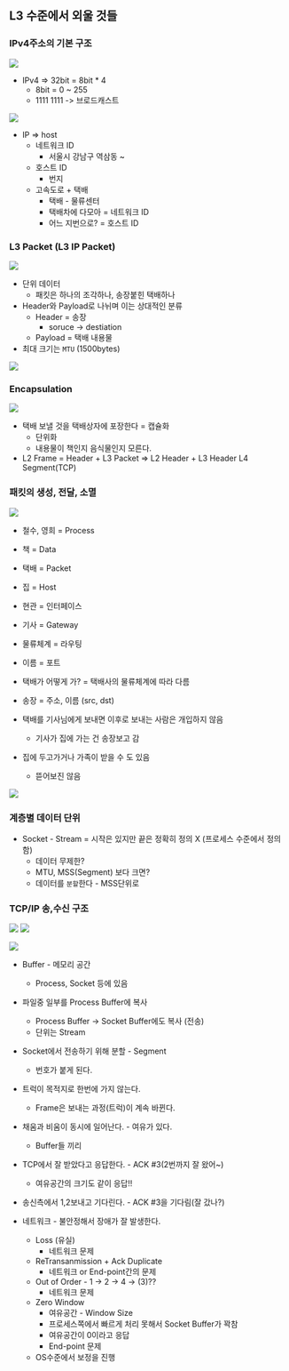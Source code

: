 ## L3 수준에서 외울 것들 

### IPv4주소의 기본 구조 
![](img/2023-06-03-08-44-36.png)
  - IPv4 => 32bit = 8bit * 4 
    - 8bit = 0 ~ 255 
    - 1111 1111 -> 브로드캐스트 

![](img/2023-06-03-08-52-22.png)
- IP => host 
  - 네트워크 ID    
    - 서울시 강남구 역삼동 ~
  - 호스트 ID     
    - 번지
  - 고속도로 + 택배 
    - 택배 - 물류센터 
    - 택배차에 다모아 = 네트워크 ID 
    - 어느 지번으로? = 호스트 ID



### L3 Packet (L3 IP Packet)
![](img/2023-06-03-08-58-31.png)
- 단위 데이터 
  - 패킷은 하나의 조각하나, 송장붙힌 택배하나
- Header와 Payload로 나뉘며 이는 상대적인 분류 
  - Header = 송장 
    - soruce -> destiation
  - Payload = 택배 내용물
- 최대 크기는 `MTU` (1500bytes)

![](img/2023-06-03-09-02-43.png)


### Encapsulation 
![](img/2023-06-03-09-07-30.png)
- 택배 보낼 것을 택배상자에 포장한다 = 캡슐화 
  - 단위화 
  - 내용물이 책인지 음식물인지 모른다.
- L2 Frame = Header + L3 Packet => L2 Header + L3 Header L4 Segment(TCP) 


### 패킷의 생성, 전달, 소멸

![](img/2023-06-03-09-15-46.png)
- 철수, 영희 = Process 
- 책 = Data 
- 택배 = Packet 
- 집 = Host 
- 현관 = 인터페이스 
- 기사 = Gateway 
- 물류체계 = 라우팅 
- 이름 = 포트 

- 택배가 어떻게 가? = 택배사의 물류체계에 따라 다름
- 송장 = 주소, 이름 (src, dst)
- 택배를 기사님에게 보내면 이후로 보내는 사람은 개입하지 않음
  - 기사가 집에 가는 건 송장보고 감
- 집에 두고가거나 가족이 받을 수 도 있음 
  - 뜯어보진 않음 

![](img/2023-06-03-09-20-52.png)


### 계층별 데이터 단위
- Socket - Stream = 시작은 있지만 끝은 정확히 정의 X (프로세스 수준에서 정의함)
  - 데이터 무제한? 
  - MTU, MSS(Segment) 보다 크면?
  - 데이터를 `분할`한다 - MSS단위로

### TCP/IP 송,수신 구조
![](img/2023-06-03-09-29-31.png)
![](img/2023-06-03-09-34-09.png)


![](img/2023-06-03-10-01-44.png)
- Buffer - 메모리 공간
  - Process, Socket 등에 있음
- 파일중 일부를 Process Buffer에 복사
  - Process Buffer -> Socket Buffer에도 복사 (전송)
  - 단위는 Stream 
- Socket에서 전송하기 위해 분할 - Segment
  - 번호가 붙게 된다.  
- 트럭이 목적지로 한번에 가지 않는다. 
  - Frame은 보내는 과정(트럭)이 계속 바뀐다.



- 채움과 비움이 동시에 일어난다. - 여유가 있다.
  - Buffer들 끼리
- TCP에서 잘 받았다고 응답한다. - ACK #3(2번까지 잘 왔어~)
  - 여유공간의 크기도 같이 응답!!
- 송신측에서 1,2보내고 기다린다. - ACK #3을 기다림(잘 갔나?)



- 네트워크 - 불안정해서 장애가 잘 발생한다. 
  - Loss (유실)
    - 네트워크 문제
  - ReTransanmission + Ack Duplicate
    - 네트워크 or End-point간의 문제
  - Out of Order - 1 -> 2 -> 4 -> (3)??
    - 네트워크 문제
  - Zero Window 
    - 여유공간 - Window Size 
    - 프로세스쪽에서 빠르게 처리 못해서 Socket Buffer가 꽉참
    - 여유공간이 0이라고 응답
    - End-point 문제
  - OS수준에서 보정을 진행